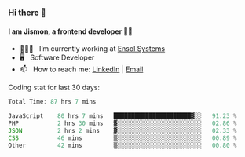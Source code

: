 ### Hi there 👋

#### I am Jismon, a frontend developer 👦🏻

- 🧑🏻‍💻   &nbsp; I’m currently working at <a href='https://www.ensolsystems.com/' target="_blank">Ensol Systems</a>
- 🖥   &nbsp; Software Developer
- 📫   &nbsp; How to reach me: <a href='https://www.linkedin.com/in/jismonthomas/'>LinkedIn</a> | <a href='mailto:hellojismonthomas@gmail.com'>Email</a>

Coding stat for last 30 days:
<!--START_SECTION:waka-->

```javascript
Total Time: 87 hrs 7 mins

JavaScript    80 hrs 7 mins   ██████████████████████▓░░   91.23 %
PHP           2 hrs 30 mins   ▓░░░░░░░░░░░░░░░░░░░░░░░░   02.86 %
JSON          2 hrs 2 mins    ▓░░░░░░░░░░░░░░░░░░░░░░░░   02.33 %
CSS           46 mins         ▒░░░░░░░░░░░░░░░░░░░░░░░░   00.89 %
Other         42 mins         ▒░░░░░░░░░░░░░░░░░░░░░░░░   00.80 %
```

<!--END_SECTION:waka-->

<!--
**jismonthomas/jismonthomas** is a ✨ _special_ ✨ repository because its `README.md` (this file) appears on your GitHub profile.

Here are some ideas to get you started:

- 🔭 I’m currently working on ...
- 🌱 I’m currently learning ...
- 👯 I’m looking to collaborate on ...
- 🤔 I’m looking for help with ...
- 💬 Ask me about ...
- 📫 How to reach me: ...
- 😄 Pronouns: ...
- ⚡ Fun fact: ...
-->
